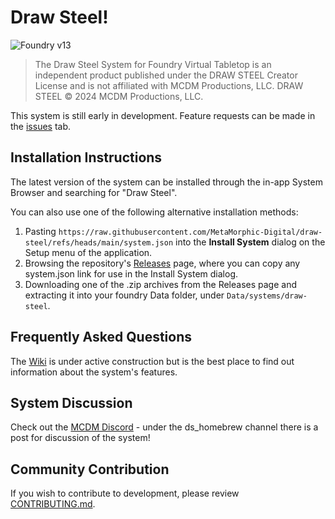 # Draw Steel!

![Foundry v13](https://img.shields.io/badge/foundry-v13-green)

> The Draw Steel System for Foundry Virtual Tabletop is an independent product published under the DRAW STEEL Creator License and is not affiliated with MCDM Productions, LLC. DRAW STEEL © 2024 MCDM Productions, LLC.

This system is still early in development. Feature requests can be made in the [issues](https://github.com/MetaMorphic-Digital/draw-steel/issues) tab.

## Installation Instructions

The latest version of the system can be installed through the in-app System Browser and searching for "Draw Steel".

You can also use one of the following alternative installation methods:
1. Pasting `https://raw.githubusercontent.com/MetaMorphic-Digital/draw-steel/refs/heads/main/system.json` into the **Install System** dialog on the Setup menu of the application.
2. Browsing the repository's [Releases](https://github.com/MetaMorphic-Digital/draw-steel/releases) page, where you can copy any system.json link for use in the Install System dialog.
3. Downloading one of the .zip archives from the Releases page and extracting it into your foundry Data folder, under `Data/systems/draw-steel`.

## Frequently Asked Questions

The [Wiki](https://github.com/MetaMorphic-Digital/draw-steel/wiki) is under active construction but is the best place to find out information about the system's features.

## System Discussion

Check out the [MCDM Discord](https://mcdm.gg/discord) - under the ds_homebrew channel there is a post for discussion of the system!

## Community Contribution

If you wish to contribute to development, please review [CONTRIBUTING.md](./CONTRIBUTING.md).

